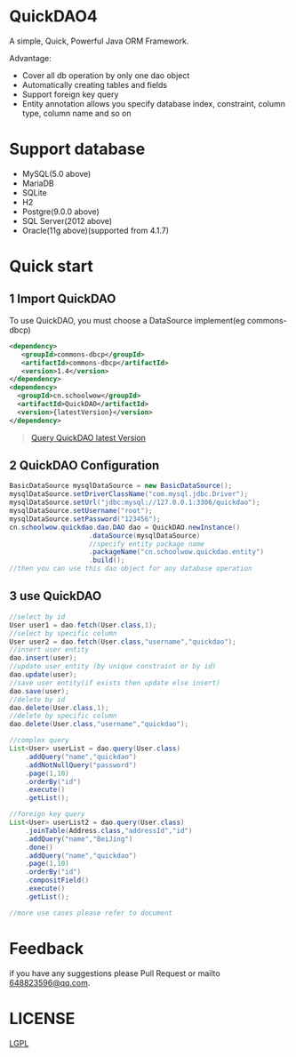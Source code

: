 # QuickDAO4

A simple, Quick, Powerful Java ORM Framework. 

Advantage:

* Cover all db operation by only one dao object
* Automatically creating tables and fields
* Support foreign key query
* Entity annotation allows you specify database index, constraint, column type, column name and so on

# Support database

* MySQL(5.0 above)
* MariaDB
* SQLite
* H2
* Postgre(9.0.0 above)
* SQL Server(2012 above)
* Oracle(11g above)(supported from 4.1.7)

# Quick start

## 1 Import QuickDAO

To use QuickDAO, you must choose a DataSource implement(eg commons-dbcp)

```xml
<dependency>
   <groupId>commons-dbcp</groupId>
   <artifactId>commons-dbcp</artifactId>
   <version>1.4</version>
</dependency>
<dependency>
  <groupId>cn.schoolwow</groupId>
  <artifactId>QuickDAO</artifactId>
  <version>{latestVersion}</version>
</dependency>
```

> [Query QuickDAO latest Version](https://search.maven.org/search?q=a:QuickDAO)

## 2 QuickDAO Configuration
```java
BasicDataSource mysqlDataSource = new BasicDataSource();
mysqlDataSource.setDriverClassName("com.mysql.jdbc.Driver");
mysqlDataSource.setUrl("jdbc:mysql://127.0.0.1:3306/quickdao");
mysqlDataSource.setUsername("root");
mysqlDataSource.setPassword("123456");
cn.schoolwow.quickdao.dao.DAO dao = QuickDAO.newInstance()
                    .dataSource(mysqlDataSource)
                    //specify entity package name
                    .packageName("cn.schoolwow.quickdao.entity")
                    .build();
//then you can use this dao object for any database operation
```

## 3 use QuickDAO

```java
//select by id
User user1 = dao.fetch(User.class,1);
//select by specific column
User user2 = dao.fetch(User.class,"username","quickdao");
//insert user entity
dao.insert(user);
//update user entity (by unique constraint or by id)
dao.update(user);
//save user entity(if exists then update else insert)
dao.save(user);
//delete by id
dao.delete(User.class,1);
//delete by specific column
dao.delete(User.class,"username","quickdao");

//complex query
List<User> userList = dao.query(User.class)
    .addQuery("name","quickdao")
    .addNotNullQuery("password")
    .page(1,10)
    .orderBy("id")
    .execute()
    .getList();

//foreign key query
List<User> userList2 = dao.query(User.class)
    .joinTable(Address.class,"addressId","id")
    .addQuery("name","BeiJing")
    .done()
    .addQuery("name","quickdao")
    .page(1,10)
    .orderBy("id")
    .compositField()
    .execute()
    .getList();

//more use cases please refer to document
```

# Feedback

if you have any suggestions please Pull Request or mailto 648823596@qq.com.

# LICENSE

[LGPL](http://www.gnu.org/licenses/lgpl-3.0-standalone.html)